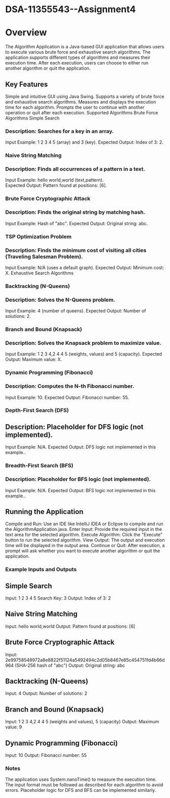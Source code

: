 ﻿# DSA-11355543--Assignment4
# Overview

The Algorithm Application is a Java-based GUI application that allows users to execute various brute force and exhaustive search algorithms. The application supports different types of algorithms and measures their execution time. After each execution, users can choose to either run another algorithm or quit the application.

## Key Features

Simple and intuitive GUI using Java Swing.
Supports a variety of brute force and exhaustive search algorithms.
Measures and displays the execution time for each algorithm.
Prompts the user to continue with another operation or quit after each execution.
Supported Algorithms
Brute Force Algorithms
Simple Search

### Description: Searches for a key in an array.
Input Example: 1 2 3 4 5 (array) and 3 (key).
Expected Output: Index of 3: 2.
### Naive String Matching

### Description: Finds all occurrences of a pattern in a text.
Input Example: hello world,world (text,pattern).      
Expected Output: Pattern found at positions: [6].
### Brute Force Cryptographic Attack

### Description: Finds the original string by matching hash.
Input Example: Hash of "abc".
Expected Output: Original string: abc.
### TSP Optimization Problem

### Description: Finds the minimum cost of visiting all cities (Traveling Salesman Problem).
Input Example: N/A (uses a default graph).
Expected Output: Minimum cost: X.
Exhaustive Search Algorithms
### Backtracking (N-Queens)

### Description: Solves the N-Queens problem.
Input Example: 4 (number of queens).
Expected Output: Number of solutions: 2.
### Branch and Bound (Knapsack)

### Description: Solves the Knapsack problem to maximize value.
Input Example: 1 2 3 4,2 4 4 5 (weights, values) and 5 (capacity).
Expected Output: Maximum value: X.
### Dynamic Programming (Fibonacci)

### Description: Computes the N-th Fibonacci number.
Input Example: 10.
Expected Output: Fibonacci number: 55.
### Depth-First Search (DFS)

## Description: Placeholder for DFS logic (not implemented).
Input Example: N/A.
Expected Output: DFS logic not implemented in this example..
### Breadth-First Search (BFS)

### Description: Placeholder for BFS logic (not implemented).
Input Example: N/A.
Expected Output: BFS logic not implemented in this example..

## Running the Application
Compile and Run: Use an IDE like IntelliJ IDEA or Eclipse to compile and run the AlgorithmApplication.java.
Enter Input: Provide the required input in the text area for the selected algorithm.
Execute Algorithm: Click the "Execute" button to run the selected algorithm.
View Output: The output and execution time will be displayed in the output area.
Continue or Quit: After execution, a prompt will ask whether you want to execute another algorithm or quit the application.

### Example Inputs and Outputs

## Simple Search
Input: 1 2 3 4 5
Search Key: 3
Output: Index of 3: 2

## Naive String Matching
Input: hello world,world
Output: Pattern found at positions: [6]

## Brute Force Cryptographic Attack
Input: 2e99758548972a8e8822f51124a5492494c2d05b8467e85c454751fd4b66d964 (SHA-256 hash of "abc")
Output: Original string: abc

## Backtracking (N-Queens)
Input: 4
Output: Number of solutions: 2

## Branch and Bound (Knapsack)
Input: 1 2 3 4,2 4 4 5 (weights and values), 5 (capacity)
Output: Maximum value: 9

## Dynamic Programming (Fibonacci)
Input: 10
Output: Fibonacci number: 55

### Notes
The application uses System.nanoTime() to measure the execution time.
The input format must be followed as described for each algorithm to avoid errors.
Placeholder logic for DFS and BFS can be implemented similarly.

